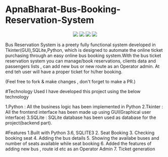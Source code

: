 # ApnaBharat-Bus-Booking-Reservation-System

<p align="center">
<a href="https://github.com/khushi0704/UserLogin-system"><img src="https://img.shields.io/badge/Public%20Repo-%F0%9F%A4%8D-Green"></a>
<a href="https://github.com/Dragsters/Nutrihelp"><img src="https://img.shields.io/badge/Built%20by-developers%20%3C%2F%3E-0059b3"></a>
<a href="https://github.com/Dragsters/Nutrihelp"><img src="https://img.shields.io/static/v1.svg?label=Contributions&message=Welcome&color=yellow"></a>
<a href="https://github.com/Dragsters"><img src="https://img.shields.io/badge/maintenance-yes-brightgreen"></a>
</p>
Bus Reservation System is a preety fully functional system developed in Tkinter(GUI),SQLite,Python, which is designed to automate the online ticket purchasing through an easy online bus booking system.With the bus ticket reservation system you can manage/book reservations, clients data and passengers lists , can add new bus or new route as an Operator admin. At end teh user will have a proper ticket for hi/her booking.

(Feel free to fork &amp; make changes , don't forget to make a PR.)

#Technology Used 
I have developed this project using the below technology

1.Python : All the business logic has been implemented in Python
2.Tkinter : All the frontend interface has been made up using GUI(Graphical user interface)
3.SQLite : SQLite database has been used as database for the project(backend part).

#Features
1.Built with Python 3.6, SQLITE3
2. Seat Booking
3. Checking booking seat
4. Adding the bus details
5. Showing the availabe buses and number of seats available while seat booking
6. Added the features of adding new bus , route id etc as an Operator Admin
7. Ticket generation






